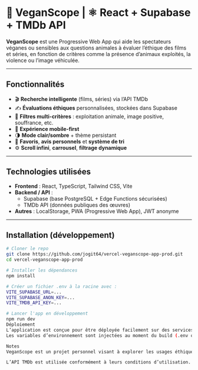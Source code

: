 # 🌿 VeganScope | ⚛️ React + Supabase + TMDb API

**VeganScope** est une Progressive Web App qui aide les spectateurs véganes ou sensibles aux questions animales à évaluer l’éthique des films et séries, en fonction de critères comme la présence d’animaux exploités, la violence ou l’image véhiculée.

---

## Fonctionnalités

- 🎬 **Recherche intelligente** (films, séries) via l’API TMDb
- ✍️ **Évaluations éthiques** personnalisées, stockées dans Supabase
- 🧠 **Filtres multi-critères** : exploitation animale, image positive, souffrance, etc.
- 📱 **Expérience mobile-first**
- 🌗 **Mode clair/sombre** + thème persistant
- 💾 **Favoris**, **avis personnels** et **système de tri**
- ⚙️ **Scroll infini**, **carrousel**, **filtrage dynamique**

---

## Technologies utilisées

- **Frontend** : React, TypeScript, Tailwind CSS, Vite
- **Backend / API** :
  - Supabase (base PostgreSQL + Edge Functions sécurisées)
  - TMDb API (données publiques des œuvres)
- **Autres** : LocalStorage, PWA (Progressive Web App), JWT anonyme

---

## Installation (développement)

```bash
# Cloner le repo
git clone https://github.com/jogit64/vercel-veganscope-app-prod.git
cd vercel-veganscope-app-prod

# Installer les dépendances
npm install

# Créer un fichier .env à la racine avec :
VITE_SUPABASE_URL=...
VITE_SUPABASE_ANON_KEY=...
VITE_TMDB_API_KEY=...

# Lancer l'app en développement
npm run dev
Déploiement
L’application est conçue pour être déployée facilement sur des services comme Vercel.
Les variables d’environnement sont injectées au moment du build (.env ou dashboard Vercel).

Notes
VeganScope est un projet personnel visant à explorer les usages éthiques de la tech.

L’API TMDb est utilisée conformément à leurs conditions d’utilisation.
```
